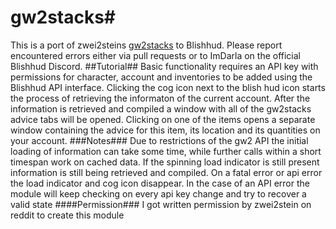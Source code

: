 # gw2stacks#
This is a port of zwei2steins [gw2stacks](https://github.com/zwei2stein/gw2stacks) to Blishhud.
Please report encountered errors either via pull requests or to ImDarla on the official Blishhud Discord.
##Tutorial##
Basic functionality requires an API key with permissions for character, account and inventories to be added using the Blishhud API interface.
Clicking the cog icon next to the blish hud icon starts the process of retrieving the informaton of the current account.
After the information is retrieved and compiled a window with all of the gw2stacks advice tabs will be opened.
Clicking on one of the items opens a separate window containing the advice for this item, its location and its quantities on your account.
###Notes###
Due to restrictions of the gw2 API the initial loading of information can take some time, while further calls within a short timespan work on cached data.
If the spinning load indicator is still present information is still being retrieved and compiled.
On a fatal error or api error the load indicator and cog icon disappear.
In the case of an API error the module will keep checking on every api key change and try to recover a valid state
####Permission###
I got written permission by zwei2stein on reddit to create this module